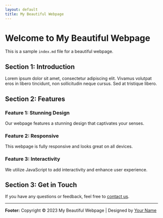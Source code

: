 ```yaml
---
layout: default
title: My Beautiful Webpage
---
```


# Welcome to My Beautiful Webpage

This is a sample `index.md` file for a beautiful webpage.

## Section 1: Introduction

Lorem ipsum dolor sit amet, consectetur adipiscing elit. Vivamus volutpat eros in libero tincidunt, non sollicitudin neque cursus. Sed at tristique libero.

## Section 2: Features

### **Feature 1: Stunning Design**

Our webpage features a stunning design that captivates your senses.

### **Feature 2: Responsive**

This webpage is fully responsive and looks great on all devices.

### **Feature 3: Interactivity**

We utilize JavaScript to add interactivity and enhance user experience.

## Section 3: Get in Touch

If you have any questions or feedback, feel free to [contact us](#).

---

**Footer:** Copyright © 2023 My Beautiful Webpage | Designed by [Your Name](#)

